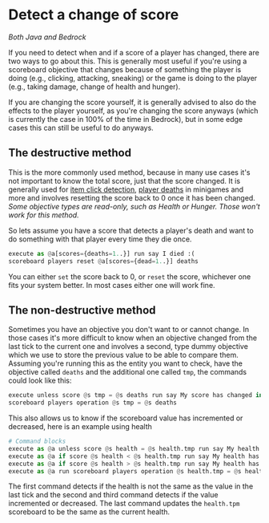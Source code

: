# Detect a change of score

_Both Java and Bedrock_

If you need to detect when and if a score of a player has changed, there are two ways to go about this. This is generally most useful if you're using a scoreboard objective that changes because of something the player is doing (e.g., clicking, attacking, sneaking) or the game is doing to the player (e.g., taking damage, change of health and hunger).

If you are changing the score yourself, it is generally advised to also do the effects to the player yourself, as you're changing the score anyways (which is currently the case in 100% of the time in Bedrock), but in some edge cases this can still be useful to do anyways.

## The destructive method

This is the more commonly used method, because in many use cases it's not important to know the total score, just that the score changed. It is generally used for [item click detection](/wiki/questions/itemclick), [player deaths](/wiki/questions/playerdeaths) in minigames and more and involves resetting the score back to 0 once it has been changed.  
_Some objective types are read-only, such as Health or Hunger. Those won't work for this method._

So lets assume you have a score that detects a player's death and want to do something with that player every time they die once.
```py
execute as @a[scores={deaths=1..}] run say I died :(
scoreboard players reset @a[scores={dead=1..}] deaths
```

You can either `set` the score back to 0, or `reset` the score, whichever one fits your system better. In most cases either one will work fine.

## The non-destructive method

Sometimes you have an objective you don't want to or cannot change. In those cases it's more difficult to know when an objective changed from the last tick to the current one and involves a second, type dummy objective which we use to store the previous value to be able to compare them. Assuming you're running this as the entity you want to check, have the objective called `deaths` and the additional one called `tmp`, the commands could look like this:

```py
execute unless score @s tmp = @s deaths run say My score has changed in the last tick!
scoreboard players operation @s tmp = @s deaths
```

This also allows us to know if the scoreboard value has incremented or decreased, here is an example using health

```py
# Command blocks
execute as @a unless score @s health = @s health.tmp run say My health has changed!
execute as @a if score @s health < @s health.tmp run say My health has decreased!
execute as @a if score @s health > @s health.tmp run say My health has increased!
execute as @a run scoreboard players operation @s health.tmp = @s health
```

The first command detects if the health is not the same as the value in the last tick and the second and third command detects if the value incremented or decreased. The last command updates the `health.tpm` scoreboard to be the same as the current health.
